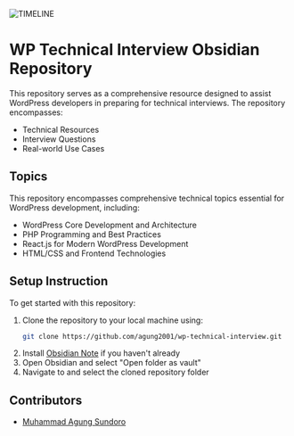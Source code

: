 ![TIMELINE](TIMELINE.gif)

# WP Technical Interview Obsidian Repository

This repository serves as a comprehensive resource designed to assist WordPress developers in preparing for technical interviews. The repository encompasses:
- Technical Resources
- Interview Questions
- Real-world Use Cases

## Topics
This repository encompasses comprehensive technical topics essential for WordPress development, including:

- WordPress Core Development and Architecture
- PHP Programming and Best Practices
- React.js for Modern WordPress Development
- HTML/CSS and Frontend Technologies

## Setup Instruction
To get started with this repository:

1. Clone the repository to your local machine using:
   ```bash
   git clone https://github.com/agung2001/wp-technical-interview.git
   ```
2. Install [Obsidian Note](https://obsidian.md) if you haven't already
3. Open Obsidian and select "Open folder as vault"
4. Navigate to and select the cloned repository folder

## Contributors
- [Muhammad Agung Sundoro](https://agungsundoro.com)
